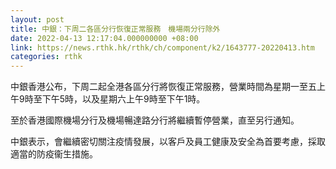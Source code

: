 ```yaml
---
layout: post
title: 中銀：下周二各區分行恢復正常服務　機場兩分行除外
date: 2022-04-13 12:17:04.000000000 +08:00
link: https://news.rthk.hk/rthk/ch/component/k2/1643777-20220413.htm
categories: rthk
---
```


中銀香港公布，下周二起全港各區分行將恢復正常服務，營業時間為星期一至五上午9時至下午5時，以及星期六上午9時至下午1時。

至於香港國際機場分行及機場暢達路分行將繼續暫停營業，直至另行通知。

中銀表示，會繼續密切關注疫情發展，以客戶及員工健康及安全為首要考慮，採取適當的防疫衞生措施。
